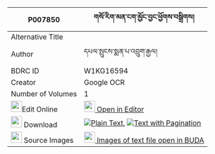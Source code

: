|P007850|གསོ་རིག་མན་ངག་མྱོང་བྱང་ཕྱོགས་བསྒྲིགས། 
| --- | --- 
|Alternative Title |
|Author| དཔལ་སྤུངས་སྨན་པ་འབྲུག་རྒྱལ།
|BDRC ID | W1KG16594
|Creator | Google OCR
|Number of Volumes| 1
|<img width="25" src="https://img.icons8.com/color/25/000000/edit-property.png">Edit Online| [<img width="25" src="https://avatars.githubusercontent.com/u/45091458?s=200&v=4"> Open in Editor](http://editor.openpecha.org/P007850)
|<img width="25" src="https://img.icons8.com/fluent/48/000000/download-2.png"/>  Download | [![](https://img.icons8.com/color/20/000000/txt.png)Plain Text](https://github.com/Openpecha/P007850/releases/download/v1/sorik_mengak_nyongjang_chok_dr_plain_P007850.zip), [![](https://img.icons8.com/color/20/000000/txt.png)Text with Pagination](https://github.com/Openpecha/P007850/releases/download/v1/sorik_mengak_nyongjang_chok_dr_pages_P007850.zip)
|<img width="25" src="https://img.icons8.com/plasticine/100/000000/pictures-folder.png"/>  Source Images | [<img width="25" src="https://library.bdrc.io/icons/BUDA-small.svg"> Images of text file open in BUDA](https://library.bdrc.io/show/bdr:W1KG16594)